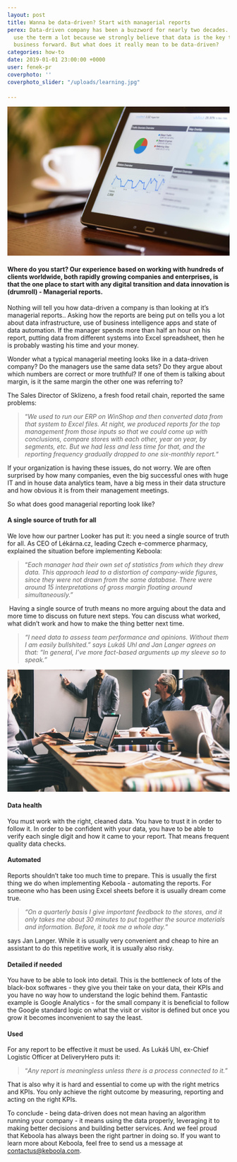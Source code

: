 ```yaml
---
layout: post
title: Wanna be data-driven? Start with managerial reports
perex: Data-driven company has been a buzzword for nearly two decades. We ourselves
  use the term a lot because we strongly believe that data is the key to drive any
  business forward. But what does it really mean to be data-driven?
categories: how-to
date: 2019-01-01 23:00:00 +0000
user: fenek-pr
coverphoto: ''
coverphoto_slider: "/uploads/learning.jpg"

---
```

 

![](/uploads/PJaQBFPvvHawVg6LDvYtAdMBEB-E-b6QQhtbuXZdHP4pR2-KJY80yuOQr0lqp5nxKym3KVhfVTyy4glDE_hVDYYZaWrf9Cb0r4AaVvNFILoJ0D2JthpCvd9nS4SXM1IH4UD-kU1W.jpeg)

#### **Where do you start? Our experience based on working with hundreds of clients worldwide, both rapidly growing companies and enterprises, is that the one place to start with any digital transition and data innovation is (drumroll) - Managerial reports.**

Nothing will tell you how data-driven a company is than looking at it’s managerial reports.. Asking how the reports are being put on tells you a lot about data infrastructure, use of business intelligence apps and state of data automation. If the manager spends more than half an hour on his report, putting data from different systems into Excel spreadsheet, then he is probably wasting his time and your money.

Wonder what a typical managerial meeting looks like in a data-driven company? Do the managers use the same data sets? Do they argue about which numbers are correct or more truthful? If one of them is talking about margin, is it the same margin the other one was referring to?

The Sales Director of Sklizeno, a fresh food retail chain, reported the same problems:

> “_We used to run our ERP on WinShop and then converted data from that system to Excel files. At night, we produced reports for the top management from those inputs so that we could come up with conclusions, compare stores with each other, year on year, by segments, etc. But we had less and less time for that, and the reporting frequency gradually dropped to one six-monthly report._“

If your organization is having these issues, do not worry. We are often surprised by how many companies, even the big successful ones with huge IT and in house data analytics team, have a big mess in their data structure and how obvious it is from their management meetings.

So what does good managerial reporting look like?

#### **A single source of truth for all**

We love how our partner Looker has put it: you need a single source of truth for all. As CEO of Lékárna.cz, leading Czech e-commerce pharmacy, explained the situation before implementing Keboola: 

> “_Each manager had their own set of statistics from which they drew data. This approach lead to a distortion of company-wide figures, since they were not drawn from the same database. There were around 15 interpretations of gross margin floating around simultaneously.”_

 Having a single source of truth means no more arguing about the data and more time to discuss on future next steps. You can discuss what worked, what didn’t work and how to make the thing better next time.

> _“I need data to assess team performance and opinions. Without them I am easily bullshited.” says Lukáš Uhl and Jan Langer agrees on that: “In general, I’ve more fact-based arguments up my sleeve so to speak.”_

 

![](/uploads/5axUnfCvYr-EaPvgugpG0p3-Qt8f1JbzPzAUpvw6xJ6ttxsAxkKthwEL-7TdAW2v1eDzWoI893Hj9kcwD7mRb2bxcKZmZifDbkZxaO3Ho18TcmeXII8_QHcbNZCVarStEzQzg2v8.jpeg)

#### **Data health**

You must work with the right, cleaned data. You have to trust it in order to follow it. In order to be confident with your data, you have to be able to verify each single digit and how it came to your report. That means frequent quality data checks.

#### **Automated**

Reports shouldn’t take too much time to prepare. This is usually the first thing we do when implementing Keboola - automating the reports. For someone who has been using Excel sheets before it is usually dream come true. 

> _“On a quarterly basis I give important feedback to the stores, and it only takes me about 30 minutes to put together the source materials and information. Before, it took me a whole day._”

says Jan Langer. While it is usually very convenient and cheap to hire an assistant to do this repetitive work, it is usually also risky.

#### **Detailed if needed**

You have to be able to look into detail. This is the bottleneck of lots of the black-box softwares - they give you their take on your data, their KPIs and you have no way how to understand the logic behind them. Fantastic example is Google Analytics - for the small company it is beneficial to follow the Google standard logic on what the visit or visitor is defined but once you grow it becomes inconvenient to say the least.

#### **Used**

For any report to be effective it must be used. As Lukáš Uhl, ex-Chief Logistic Officer at DeliveryHero puts it: 

> “_Any report is meaningless unless there is a process connected to it._”

 That is also why it is hard and essential to come up with the right metrics and KPIs. You only achieve the right outcome by measuring, reporting and acting on the right KPIs.

To conclude - being data-driven does not mean having an algorithm running your company - it means using the data properly, leveraging it to making better decisions and building better services. And we feel proud that Keboola has always been the right partner in doing so. If you want to learn more about Keboola, feel free to send us a message at [contactus@keboola.com](mailto:contactus@keboola.com).